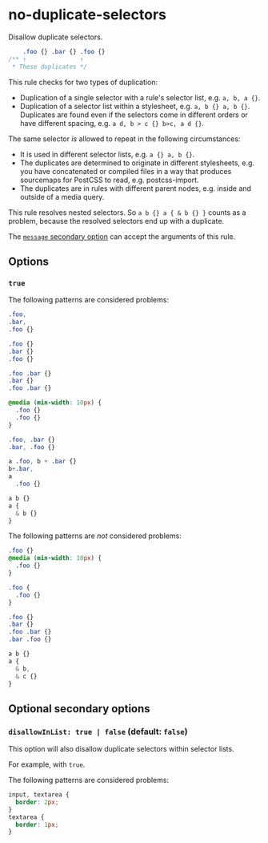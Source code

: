 # no-duplicate-selectors

Disallow duplicate selectors.

<!-- prettier-ignore -->
```css
    .foo {} .bar {} .foo {}
/** ↑               ↑
 * These duplicates */
```

This rule checks for two types of duplication:

- Duplication of a single selector with a rule's selector list, e.g. `a, b, a {}`.
- Duplication of a selector list within a stylesheet, e.g. `a, b {} a, b {}`. Duplicates are found even if the selectors come in different orders or have different spacing, e.g. `a d, b > c {} b>c, a d {}`.

The same selector _is_ allowed to repeat in the following circumstances:

- It is used in different selector lists, e.g. `a {} a, b {}`.
- The duplicates are determined to originate in different stylesheets, e.g. you have concatenated or compiled files in a way that produces sourcemaps for PostCSS to read, e.g. postcss-import.
- The duplicates are in rules with different parent nodes, e.g. inside and outside of a media query.

This rule resolves nested selectors. So `a b {} a { & b {} }` counts as a problem, because the resolved selectors end up with a duplicate.

The [`message` secondary option](https://github.com/stylelint/stylelint/tree/16.3.1/docs/user-guide/configure.md#message) can accept the arguments of this rule.

## Options

### `true`

The following patterns are considered problems:

<!-- prettier-ignore -->
```css
.foo,
.bar,
.foo {}
```

<!-- prettier-ignore -->
```css
.foo {}
.bar {}
.foo {}
```

<!-- prettier-ignore -->
```css
.foo .bar {}
.bar {}
.foo .bar {}
```

<!-- prettier-ignore -->
```css
@media (min-width: 10px) {
  .foo {}
  .foo {}
}
```

<!-- prettier-ignore -->
```css
.foo, .bar {}
.bar, .foo {}
```

<!-- prettier-ignore -->
```css
a .foo, b + .bar {}
b+.bar,
a
  .foo {}
```

<!-- prettier-ignore -->
```css
a b {}
a {
  & b {}
}
```

The following patterns are _not_ considered problems:

<!-- prettier-ignore -->
```css
.foo {}
@media (min-width: 10px) {
  .foo {}
}
```

<!-- prettier-ignore -->
```css
.foo {
  .foo {}
}
```

<!-- prettier-ignore -->
```css
.foo {}
.bar {}
.foo .bar {}
.bar .foo {}
```

<!-- prettier-ignore -->
```css
a b {}
a {
  & b,
  & c {}
}
```

## Optional secondary options

### `disallowInList: true | false` (default: `false`)

This option will also disallow duplicate selectors within selector lists.

For example, with `true`.

The following patterns are considered problems:

<!-- prettier-ignore -->
```css
input, textarea {
  border: 2px;
}
textarea {
  border: 1px;
}
```
